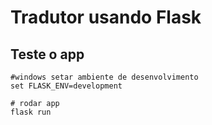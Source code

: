# Tradutor usando Flask

## Teste o app

```
#windows setar ambiente de desenvolvimento
set FLASK_ENV=development
```

```shell
# rodar app
flask run 
```
